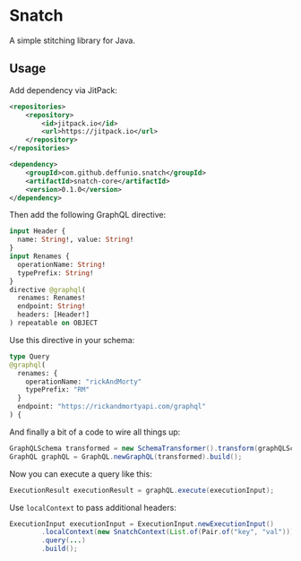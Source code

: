 # Snatch

A simple stitching library for Java.

## Usage

Add dependency via JitPack:
```xml
<repositories>
    <repository>
        <id>jitpack.io</id>
        <url>https://jitpack.io</url>
    </repository>
</repositories>

<dependency>
    <groupId>com.github.deffunio.snatch</groupId>
    <artifactId>snatch-core</artifactId>
    <version>0.1.0</version>
</dependency>
```

Then add the following GraphQL directive:
```graphql
input Header {
  name: String!, value: String!
}
input Renames {
  operationName: String!
  typePrefix: String!
}
directive @graphql(
  renames: Renames!
  endpoint: String!
  headers: [Header!]
) repeatable on OBJECT
```

Use this directive in your schema:
```graphql
type Query
@graphql(
  renames: {
    operationName: "rickAndMorty"
    typePrefix: "RM"
  }
  endpoint: "https://rickandmortyapi.com/graphql"
) {
```

And finally a bit of a code to wire all things up:
```java
GraphQLSchema transformed = new SchemaTransformer().transform(graphQLSchema, new GraphQLDirectiveVisitor());
GraphQL graphQL = GraphQL.newGraphQL(transformed).build();
```

Now you can execute a query like this:
```java
ExecutionResult executionResult = graphQL.execute(executionInput);
```

Use `localContext` to pass additional headers:
```java
ExecutionInput executionInput = ExecutionInput.newExecutionInput()
        .localContext(new SnatchContext(List.of(Pair.of("key", "val"))))
        .query(...)
        .build();
```

